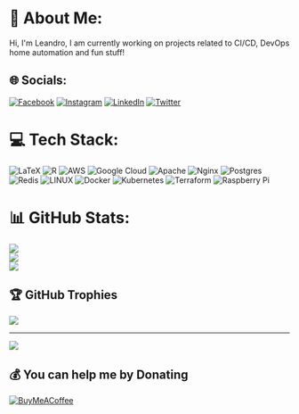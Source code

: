 # 💫 About Me:
Hi, I'm Leandro, I am currently working on projects related to CI/CD, DevOps home automation and fun stuff!


## 🌐 Socials:
[![Facebook](https://img.shields.io/badge/Facebook-%231877F2.svg?logo=Facebook&logoColor=white)](https://facebook.com/leandroaurelio) [![Instagram](https://img.shields.io/badge/Instagram-%23E4405F.svg?logo=Instagram&logoColor=white)](https://instagram.com/oleandroaurelio) [![LinkedIn](https://img.shields.io/badge/LinkedIn-%230077B5.svg?logo=linkedin&logoColor=white)](https://linkedin.com/in/oleandroaurelio) [![Twitter](https://img.shields.io/badge/Twitter-%231DA1F2.svg?logo=Twitter&logoColor=white)](https://twitter.com/oleandroaurelio) 

# 💻 Tech Stack:
![LaTeX](https://img.shields.io/badge/latex-%23008080.svg?style=for-the-badge&logo=latex&logoColor=white) ![R](https://img.shields.io/badge/r-%23276DC3.svg?style=for-the-badge&logo=r&logoColor=white) ![AWS](https://img.shields.io/badge/AWS-%23FF9900.svg?style=for-the-badge&logo=amazon-aws&logoColor=white) ![Google Cloud](https://img.shields.io/badge/Google%20Cloud-%234285F4.svg?style=for-the-badge&logo=google-cloud&logoColor=white) ![Apache](https://img.shields.io/badge/apache-%23D42029.svg?style=for-the-badge&logo=apache&logoColor=white) ![Nginx](https://img.shields.io/badge/nginx-%23009639.svg?style=for-the-badge&logo=nginx&logoColor=white) ![Postgres](https://img.shields.io/badge/postgres-%23316192.svg?style=for-the-badge&logo=postgresql&logoColor=white) ![Redis](https://img.shields.io/badge/redis-%23DD0031.svg?style=for-the-badge&logo=redis&logoColor=white) ![LINUX](https://img.shields.io/badge/Linux-FCC624?style=for-the-badge&logo=linux&logoColor=black) ![Docker](https://img.shields.io/badge/docker-%230db7ed.svg?style=for-the-badge&logo=docker&logoColor=white) ![Kubernetes](https://img.shields.io/badge/kubernetes-%23326ce5.svg?style=for-the-badge&logo=kubernetes&logoColor=white) ![Terraform](https://img.shields.io/badge/terraform-%235835CC.svg?style=for-the-badge&logo=terraform&logoColor=white) ![Raspberry Pi](https://img.shields.io/badge/-RaspberryPi-C51A4A?style=for-the-badge&logo=Raspberry-Pi)
# 📊 GitHub Stats:
![](https://github-readme-stats.vercel.app/api?username=leandroaur&theme=default&hide_border=false&include_all_commits=true&count_private=true)<br/>
![](https://github-readme-streak-stats.herokuapp.com/?user=leandroaur&theme=default&hide_border=false)<br/>
![](https://github-readme-stats.vercel.app/api/top-langs/?username=leandroaur&theme=default&hide_border=false&include_all_commits=true&count_private=true&layout=compact)

## 🏆 GitHub Trophies
![](https://github-profile-trophy.vercel.app/?username=leandroaur&theme=chalk&no-frame=false&no-bg=true&margin-w=4)

---
[![](https://visitcount.itsvg.in/api?id=leandroaur&icon=0&color=0)](https://visitcount.itsvg.in)

  ## 💰 You can help me by Donating
  [![BuyMeACoffee](https://img.shields.io/badge/Buy%20Me%20a%20Coffee-ffdd00?style=for-the-badge&logo=buy-me-a-coffee&logoColor=black)](https://buymeacoffee.com/oleandroaurleio) 

  
<!-- Proudly created with GPRM ( https://gprm.itsvg.in ) -->
